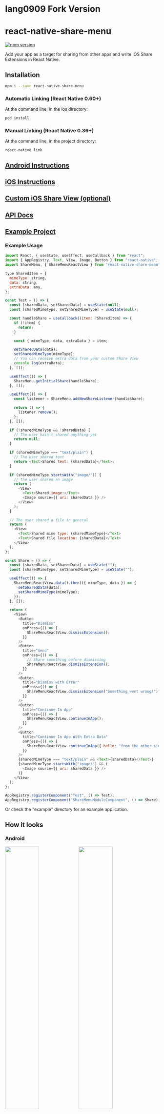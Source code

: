 # lang0909 Fork Version

# react-native-share-menu

[![npm version](https://badge.fury.io/js/react-native-share-menu.svg)](https://www.npmjs.com/package/react-native-share-menu)

Add your app as a target for sharing from other apps and write iOS Share Extensions in React Native.

## Installation

```bash
npm i --save react-native-share-menu
```

### Automatic Linking (React Native 0.60+)

At the command line, in the ios directory:

```bash
pod install
```

### Manual Linking (React Native 0.36+)

At the command line, in the project directory:

```bash
react-native link
```

## [Android Instructions](ANDROID_INSTRUCTIONS.md)

## [iOS Instructions](IOS_INSTRUCTIONS.md)

## [Custom iOS Share View (optional)](SHARE_EXTENSION_VIEW.md)

## [API Docs](API_DOCS.md)

## [Example Project](example/)

### Example Usage

```javascript
import React, { useState, useEffect, useCallback } from "react";
import { AppRegistry, Text, View, Image, Button } from "react-native";
import ShareMenu, { ShareMenuReactView } from "react-native-share-menu";

type SharedItem = {
  mimeType: string,
  data: string,
  extraData: any,
};

const Test = () => {
  const [sharedData, setSharedData] = useState(null);
  const [sharedMimeType, setSharedMimeType] = useState(null);

  const handleShare = useCallback((item: ?SharedItem) => {
    if (!item) {
      return;
    }

    const { mimeType, data, extraData } = item;

    setSharedData(data);
    setSharedMimeType(mimeType);
    // You can receive extra data from your custom Share View
    console.log(extraData);
  }, []);

  useEffect(() => {
    ShareMenu.getInitialShare(handleShare);
  }, []);

  useEffect(() => {
    const listener = ShareMenu.addNewShareListener(handleShare);

    return () => {
      listener.remove();
    };
  }, []);

  if (!sharedMimeType && !sharedData) {
    // The user hasn't shared anything yet
    return null;
  }

  if (sharedMimeType === "text/plain") {
    // The user shared text
    return <Text>Shared text: {sharedData}</Text>;
  }

  if (sharedMimeType.startsWith("image/")) {
    // The user shared an image
    return (
      <View>
        <Text>Shared image:</Text>
        <Image source={{ uri: sharedData }} />
      </View>
    );
  }

  // The user shared a file in general
  return (
    <View>
      <Text>Shared mime type: {sharedMimeType}</Text>
      <Text>Shared file location: {sharedData}</Text>
    </View>
  );
};

const Share = () => {
  const [sharedData, setSharedData] = useState("");
  const [sharedMimeType, setSharedMimeType] = useState("");

  useEffect(() => {
    ShareMenuReactView.data().then(({ mimeType, data }) => {
      setSharedData(data);
      setSharedMimeType(mimeType);
    });
  }, []);

  return (
    <View>
      <Button
        title="Dismiss"
        onPress={() => {
          ShareMenuReactView.dismissExtension();
        }}
      />
      <Button
        title="Send"
        onPress={() => {
          // Share something before dismissing
          ShareMenuReactView.dismissExtension();
        }}
      />
      <Button
        title="Dismiss with Error"
        onPress={() => {
          ShareMenuReactView.dismissExtension("Something went wrong!");
        }}
      />
      <Button
        title="Continue In App"
        onPress={() => {
          ShareMenuReactView.continueInApp();
        }}
      />
      <Button
        title="Continue In App With Extra Data"
        onPress={() => {
          ShareMenuReactView.continueInApp({ hello: "from the other side" });
        }}
      />
      {sharedMimeType === "text/plain" && <Text>{sharedData}</Text>}
      {sharedMimeType.startsWith("image/") && (
        <Image source={{ uri: sharedData }} />
      )}
    </View>
  );
};

AppRegistry.registerComponent("Test", () => Test);
AppRegistry.registerComponent("ShareMenuModuleComponent", () => Share);
```

Or check the "example" directory for an example application.

## How it looks

### Android

<img src="screenshots/android-menu.png" width="47%"> <img src="screenshots/android-app.png" width="47%">

### iOS

<img src="screenshots/ios-share-view.gif" width="47%">

## Releasing a new version

`$ npm version <minor|major|patch> && npm publish`

## Credits

Sponsored and developed by [Meedan](http://meedan.com).

iOS version maintained by [Gustavo Parreira](https://github.com/Gustash).
